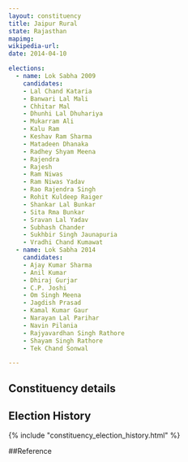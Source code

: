 ```yaml
---
layout: constituency
title: Jaipur Rural
state: Rajasthan
mapimg: 
wikipedia-url: 
date: 2014-04-10

elections: 
  - name: Lok Sabha 2009
    candidates: 
    - Lal Chand Kataria 
    - Banwari Lal Mali 
    - Chhitar Mal 
    - Dhunhi Lal Dhuhariya 
    - Mukarram Ali 
    - Kalu Ram 
    - Keshav Ram Sharma 
    - Matadeen Dhanaka 
    - Radhey Shyam Meena 
    - Rajendra 
    - Rajesh 
    - Ram Niwas 
    - Ram Niwas Yadav 
    - Rao Rajendra Singh 
    - Rohit Kuldeep Raiger 
    - Shankar Lal Bunkar 
    - Sita Rma Bunkar 
    - Sravan Lal Yadav 
    - Subhash Chander 
    - Sukhbir Singh Jaunapuria 
    - Vradhi Chand Kumawat  
  - name: Lok Sabha 2014
    candidates: 
    - Ajay Kumar Sharma 
    - Anil Kumar 
    - Dhiraj Gurjar 
    - C.P. Joshi 
    - Om Singh Meena 
    - Jagdish Prasad 
    - Kamal Kumar Gaur 
    - Narayan Lal Parihar 
    - Navin Pilania 
    - Rajyavardhan Singh Rathore 
    - Shayam Singh Rathore 
    - Tek Chand Sonwal  

---
```


## Constituency details


## Election History
{% include "constituency_election_history.html" %}

##Reference
